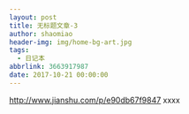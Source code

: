 ```yaml
---
layout: post
title: 无标题文章-3
author: shaomiao
header-img: img/home-bg-art.jpg
tags:
  - 日记本
abbrlink: 3663917987
date: 2017-10-21 00:00:00
---
```

http://www.jianshu.com/p/e90db67f9847  xxxx
